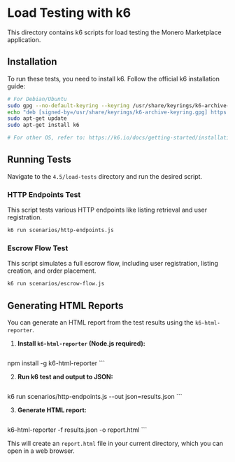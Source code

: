 # Load Testing with k6

This directory contains k6 scripts for load testing the Monero Marketplace application.

## Installation

To run these tests, you need to install k6. Follow the official k6 installation guide:

```bash
# For Debian/Ubuntu
sudo gpg --no-default-keyring --keyring /usr/share/keyrings/k6-archive-keyring.gpg --keyserver hkp://keyserver.ubuntu.com:80 --recv-keys C5AD17C747E3415A3642D65D7238B55E0A199AF3
echo "deb [signed-by=/usr/share/keyrings/k6-archive-keyring.gpg] https://dl.k6.io/deb stable main" | sudo tee /etc/apt/sources.list.d/k6.list
sudo apt-get update
sudo apt-get install k6

# For other OS, refer to: https://k6.io/docs/getting-started/installation/
```

## Running Tests

Navigate to the `4.5/load-tests` directory and run the desired script.

### HTTP Endpoints Test

This script tests various HTTP endpoints like listing retrieval and user registration.

```bash
k6 run scenarios/http-endpoints.js
```

### Escrow Flow Test

This script simulates a full escrow flow, including user registration, listing creation, and order placement.

```bash
k6 run scenarios/escrow-flow.js
```

## Generating HTML Reports

You can generate an HTML report from the test results using the `k6-html-reporter`.

1.  **Install `k6-html-reporter` (Node.js required):**
    ```bash
npm install -g k6-html-reporter
    ```

2.  **Run k6 test and output to JSON:**
    ```bash
k6 run scenarios/http-endpoints.js --out json=results.json
    ```

3.  **Generate HTML report:**
    ```bash
k6-html-reporter -f results.json -o report.html
    ```

This will create an `report.html` file in your current directory, which you can open in a web browser.
